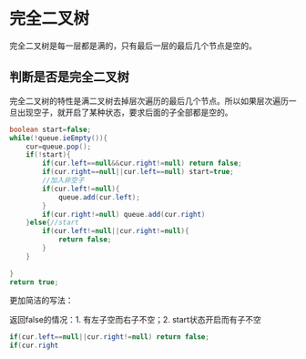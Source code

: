 # 完全二叉树

完全二叉树是每一层都是满的，只有最后一层的最后几个节点是空的。

## 判断是否是完全二叉树

完全二叉树的特性是满二叉树去掉层次遍历的最后几个节点。所以如果层次遍历一旦出现空子，就开启了某种状态，要求后面的子全部都是空的。

```java
boolean start=false;
while(!queue.ieEmpty()){
    cur=queue.pop();
    if(!start){
        if(cur.left==null&&cur.right!=null) return false;
        if(cur.right==null||cur.left==null) start=true;
        //加入非空子
        if(cur.left!=null){
            queue.add(cur.left);
        }
        if(cur.right!=null) queue.add(cur.right)
    }else{//start
        if(cur.left!=null||cur.right!=null){
            return false;
        }
    }
    
}
return true;
```

更加简洁的写法：

返回false的情况：1. 有左子空而右子不空；2. start状态开启而有子不空

```java
if(cur.left==null||cur.right!=null) return false;
if(cur.right
```



